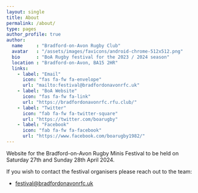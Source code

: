 ```yaml
---
layout: single
title: About
permalink: /about/    
type: pages
author_profile: true
author:
  name     : "Bradford-on-Avon Rugby Club"
  avatar   : "/assets/images/favicons/android-chrome-512x512.png"
  bio      : "BoA Rugby festival for the 2023 / 2024 season"
  location : "Bradford-on-Avon, BA15 2HR"
  links:
    - label: "Email"
      icon: "fas fa-fw fa-envelope"
      url: "mailto:festival@bradfordonavonrfc.uk"
    - label: "BoA Website"
      icon: "fas fa-fw fa-link"
      url: "https://bradfordonavonrfc.rfu.club/"
    - label: "Twitter"
      icon: "fab fa-fw fa-twitter-square"
      url: "https://twitter.com/boarugby"        
    - label: "Facebook"
      icon: "fab fa-fw fa-facebook"
      url: "https://www.facebook.com/boarugby1982/"  
---
```


Website for the Bradford-on-Avon Rugby Minis Festival to be held on Saturday 27th and Sunday 28th April 2024.

If you wish to contact the festival organisers please reach out to the team:
* festival@bradfordonavonrfc.uk

